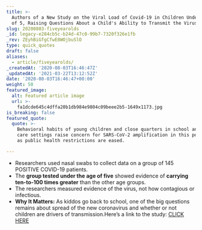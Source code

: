 ```yaml
---
title: >-
  Authors of a New Study on the Viral Load of Covid-19 in Children Under the Age
  of 5, Raising Questions About a Child's Ability to Transmit the Virus.
slug: 20200803-fiveyearolds
_id: legacy-e284cb5c-b24d-47c0-99b7-7320f326e1fb
_rev: ZEyhBiGfgCfwE8WOjbuSlO
type: quick_quotes
draft: false
aliases:
  - article/fiveyearolds/
_createdAt: '2020-08-03T16:46:47Z'
_updatedAt: '2021-03-22T13:12:52Z'
date: '2020-08-03T16:46:47+00:00'
weight: 50
featured_image:
  alt: Featured article image
  url: >-
    fa1dcde645c4dffa20b1db984e9804c09beee2b5-1649x1173.jpg
is_breaking: false
featured_quote:
  quote: >-
    Behavioral habits of young children and close quarters in school and day
    care settings raise concern for SARS-CoV-2 amplification in this population
    as public health restrictions are eased.

---
```

* Researchers used nasal swabs to collect data on a group of 145 POSITIVE COVID-19 patients.
* The **group tested under the age of five** showed evidence of **carrying ten-to-100 times greater** than the other age groups.
* The researchers measured evidence of the virus, not how contagious or infectious.
* **Why It Matters:** As kiddos go back to school, one of the big questions remains about spread of the new coronavirus and whether or not children are drivers of transmission.Here’s a link to the study: [CLICK HERE](https://jamanetwork.com/journals/jamapediatrics/fullarticle/2768952)